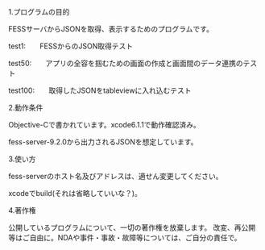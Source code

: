 1.プログラムの目的

FESSサーバからJSONを取得、表示するためのプログラムです。

test1:　　FESSからのJSON取得テスト

test50:　　アプリの全容を掴むための画面の作成と画面間のデータ連携のテスト

test100:　　取得したJSONをtableviewに入れ込むテスト

2.動作条件

Objective-Cで書かれています。xcode6.1.1で動作確認済み。

fess-server-9.2.0から出力されるJSONを想定しています。

3.使い方

fess-serverのホスト名及びアドレスは、適せん変更してください。

xcodeでbuild(それは省略していいな？)。

4.著作権

公開しているプログラムについて、一切の著作権を放棄します。 改変、再公開等はご自由に。NDAや事件・事故・故障等については、ご自分の責任で。
